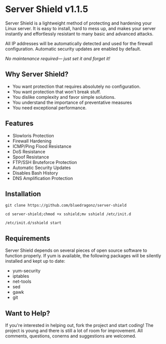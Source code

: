 Server Shield v1.1.5
=============

Server Shield is a lightweight method of protecting and hardening your Linux server. It is
easy to install, hard to mess up, and makes your server instantly and effortlessly resistant
to many basic and advanced attacks.

All IP addresses will be automatically detected and used for the firewall configuration.
Automatic security updates are enabled by default.

*No maintenance required— just set it and forget it!*


Why Server Shield?
------------------

* You want protection that requires absolutely no configuration.
* You want protection that won't break stuff.
* You dislike complexity and favor simple solutions.
* You understand the importance of preventative measures
* You need exceptional performance.


Features
--------

* Slowloris Protection
* Firewall Hardening
* ICMP/Ping Flood Resistance
* DoS Resistance
* Spoof Resistance
* FTP/SSH Bruteforce Protection
* Automatic Security Updates
* Disables Bash History
* DNS Amplification Protection


Installation
------------

    git clone https://github.com/bluedragonz/server-shield

    cd server-shield;chmod +x sshield;mv sshield /etc/init.d

    /etc/init.d/sshield start    


Requirements
------------
Server Shield depends on several pieces of open source software to function properly. If yum
is available, the following packages will be silently installed and kept up to date:

* yum-security
* iptables
* net-tools
* sed
* gawk
* git

Want to Help?
-----------
If you're interested in helping out, fork the project and start coding! The project is young
and there is still a lot of room for improvement. All comments, questions, conerns and suggestions are welcomed.

